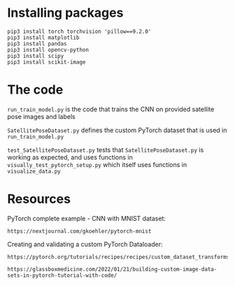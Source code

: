 # Installing packages

	pip3 install torch torchvision 'pillow==9.2.0'
	pip3 install matplotlib
	pip3 install pandas
	pip3 install opencv-python
	pip3 install scipy
	pip3 install scikit-image

# The code

`run_train_model.py` is the code that trains the CNN on provided satellite pose images and labels

`SatellitePoseDataset.py` defines the custom PyTorch dataset that is used in `run_train_model.py`

`test_SatellitePoseDataset.py` tests that `SatellitePoseDataset.py` is working as expected, and uses functions in `visually_test_pytorch_setup.py` which itself uses functions in `visualize_data.py`


# Resources

PyTorch complete example - CNN with MNIST dataset:

	https://nextjournal.com/gkoehler/pytorch-mnist

Creating and validating a custom PyTorch Dataloader:

	https://pytorch.org/tutorials/recipes/recipes/custom_dataset_transforms_loader.html

	https://glassboxmedicine.com/2022/01/21/building-custom-image-data-sets-in-pytorch-tutorial-with-code/
